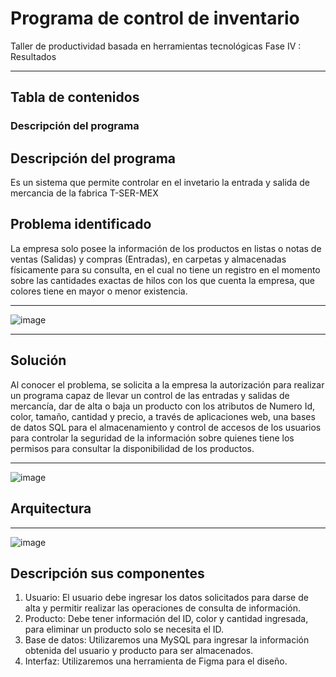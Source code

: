 # Programa de control de inventario
Taller de productividad basada en herramientas tecnológicas Fase IV : Resultados
***
## Tabla de contenidos
<a name="Descripción-del-rograma"></a>
### Descripción del programa
## Descripción del programa
Es un sistema que permite controlar en el invetario la entrada y salida de mercancia de la fabrica T-SER-MEX
## Problema identificado
La empresa solo posee la información de los productos en listas o notas de ventas (Salidas) y compras (Entradas), en carpetas y almacenadas físicamente para su consulta, en el cual no tiene un registro en el momento sobre las cantidades exactas de hilos con los que cuenta la empresa, que colores tiene en mayor o menor existencia.
***
![image](https://github.com/ChristopherGC1988/Fase3Ejecucion/assets/141608209/c73e1e94-d831-4fb2-ae2e-e30ad477ed72)
***
## Solución 
Al conocer el problema, se solicita a la empresa la autorización para realizar un programa capaz de llevar un control de las entradas y salidas de mercancía, dar de alta o baja un producto con los atributos de Numero Id, color, tamaño, cantidad y precio, a través de aplicaciones web, una bases de datos SQL para el almacenamiento y control de accesos de los usuarios para controlar la seguridad de la información sobre quienes tiene los permisos para consultar la disponibilidad de los productos.
***
![image](https://github.com/ChristopherGC1988/Fase3Ejecucion/assets/141608209/76aba1c2-0791-4ec0-b21b-feb2f97d3a88)
## Arquitectura
***
![image](https://github.com/ChristopherGC1988/Fase3Ejecucion/assets/141608209/7fa92b0d-ea49-4a34-b326-e45e29e6dda7)
## Descripción sus componentes
1.	Usuario: El usuario debe ingresar los datos solicitados para darse de alta y permitir realizar las operaciones de consulta de información.
2.	Producto: Debe tener información del ID, color y cantidad ingresada, para eliminar un producto solo se necesita el ID.
3.	Base de datos: Utilizaremos una MySQL para ingresar la información obtenida del usuario y producto para ser almacenados. 
4.	Interfaz: Utilizaremos una herramienta de Figma para el diseño.

